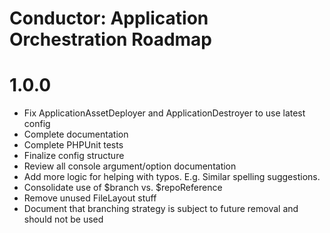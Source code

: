 Conductor: Application Orchestration Roadmap
=======================

# 1.0.0
- Fix ApplicationAssetDeployer and ApplicationDestroyer to use latest config
- Complete documentation
- Complete PHPUnit tests
- Finalize config structure
- Review all console argument/option documentation
- Add more logic for helping with typos. E.g. Similar spelling suggestions.
- Consolidate use of $branch vs. $repoReference
- Remove unused FileLayout stuff
- Document that branching strategy is subject to future removal and should not be used
